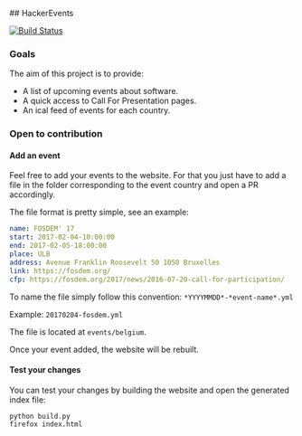 ## HackerEvents

[![Build Status](https://travis-ci.org/frankrousseau/hackerevents.svg?branch=master)](https://travis-ci.org/frankrousseau/hackerevents)

### Goals

The aim of this project is to provide:

* A list of upcoming events about software.
* A quick access to Call For Presentation pages.
* An ical feed of events for each country.


### Open to contribution

#### Add an event

Feel free to add your events to the website. For that you just have to add a file in the folder corresponding to the event country and open a PR accordingly.

The file format is pretty simple, see an example:

```yaml
name: FOSDEM' 17
start: 2017-02-04-10:00:00
end: 2017-02-05-18:00:00
place: ULB
address: Avenue Franklin Roosevelt 50 1050 Bruxelles
link: https://fosdem.org/
cfp: https://fosdem.org/2017/news/2016-07-20-call-for-participation/
```

To name the file simply follow this convention: `*YYYYMMDD*-*event-name*.yml`

Example: `20170204-fosdem.yml`

The file is located at `events/belgium`.

Once your event added, the website will be rebuilt. 

#### Test your changes

You can test your changes by building the website and open the generated index
file:

    python build.py
    firefox index.html



